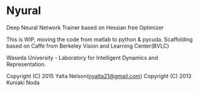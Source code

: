 # Nyural
Deep Neural Network Trainer based on Hessian free Optimizer

This is WIP, moving the code from matlab to python & pycuda.
Scaffolding based on Caffe from Berkeley Vision and Learning Center(BVLC)

Waseda University - Laboratory for Intelligent Dynamics and Representation.

Copyright (C) 2015 Yalta Nelson(nyalta21@gmail.com) 
Copyright (C) 2013 Kuniaki Noda 
